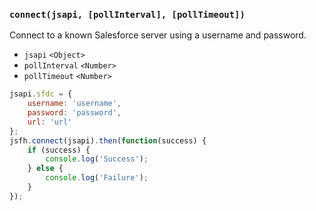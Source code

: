 ### ``connect(jsapi, [pollInterval], [pollTimeout])``
Connect to a known Salesforce server using a username and password.
- `jsapi` `<Object>`
- `pollInterval` `<Number>`
- `pollTimeout` `<Number>`

```js
jsapi.sfdc = {
	username: 'username',
	password: 'password',
	url: 'url'
};
jsfh.connect(jsapi).then(function(success) {
    if (success) {
        console.log('Success');
    } else {
        console.log('Failure');
    }
});
```